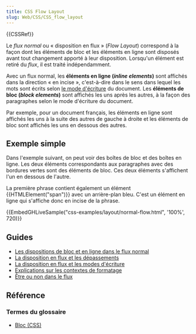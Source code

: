 ```yaml
---
title: CSS Flow Layout
slug: Web/CSS/CSS_flow_layout
---
```


{{CSSRef}}

Le _flux normal_ ou « disposition en flux » (_Flow Layout_) correspond à la façon dont les éléments de bloc et les éléments en ligne sont disposés avant tout changement apporté à leur disposition. Lorsqu'un élément est retiré du _flux_, il est traité indépendamment.

Avec un flux normal, les **éléments en ligne (_inline elements_)** sont affichés dans la direction « en incise », c'est-à-dire dans le sens dans lequel les mots sont écrits selon [le mode d'écriture](/fr/docs/Web/CSS/CSS_writing_modes) du document. Les **éléments de bloc (_block elements_)** sont affichés les uns après les autres, à la façon des paragraphes selon le mode d'écriture du document.

Par exemple, pour un document français, les éléments en ligne sont affichés les uns à la suite des autres de gauche à droite et les éléments de bloc sont affichés les uns en dessous des autres.

## Exemple simple

Dans l'exemple suivant, on peut voir des boîtes de bloc et des boîtes en ligne. Les deux éléments correspondants aux paragraphes avec des bordures vertes sont des éléments de bloc. Ces deux éléments s'affichent l'un en dessous de l'autre.

La première phrase contient également un élément {{HTMLElement("span")}} avec un arrière-plan bleu. C'est un élément en ligne qui s'affiche donc en incise de la phrase.

{{EmbedGHLiveSample("css-examples/layout/normal-flow.html", '100%', 720)}}

## Guides

- [Les dispositions de bloc et en ligne dans le flux normal](/fr/docs/Web/CSS/CSS_flow_layout/Block_and_inline_layout_in_normal_flow)
- [La disposition en flux et les dépassements](/fr/docs/Web/CSS/CSS_flow_layout/Flow_layout_and_overflow)
- [La disposition en flux et les modes d'écriture](/fr/docs/Web/CSS/CSS_flow_layout/Flow_layout_and_writing_modes)
- [Explications sur les contextes de formatage](/fr/docs/Web/CSS/CSS_flow_layout/Introduction_to_formatting_contexts)
- [Être ou non dans le flux](/fr/docs/Web/CSS/CSS_flow_layout/In_flow_and_out_of_flow)

## Référence

### Termes du glossaire

- [Bloc (CSS)](/fr/docs/Glossary/Block/CSS)
